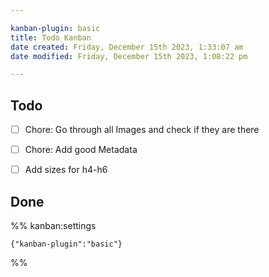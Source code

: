 ```yaml
---

kanban-plugin: basic
title: Todo Kanban
date created: Friday, December 15th 2023, 1:33:07 am
date modified: Friday, December 15th 2023, 1:08:22 pm

---
```


## Todo

- [ ] Chore: Go through all Images and check if they are there
- [ ] Chore: Add good Metadata
- [ ] Add sizes for h4-h6


## Done





%% kanban:settings
```
{"kanban-plugin":"basic"}
```
%%